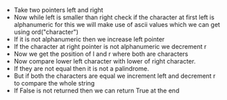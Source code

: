 - Take two pointers left and right
- Now while left is smaller than right check if the character at first left is alphanumeric for this we will make use of ascii values which we can get using ord("character")
- If it is not alphanumeric then we increase left pointer
- If the character at right pointer is not alphanumeric we decrement r
- Now we get the position of l and r where both are characters
- Now compare lower left character with lower of right character.
- If they are not equal then it is not a palindrome.
- But if both the characters are equal we increment left and decrement r to compare the whole string
- If False is not returned then we can return True at the end
